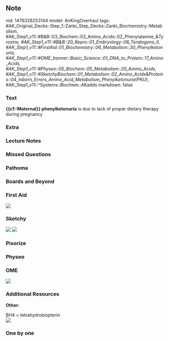 ## Note
nid: 1476328253144
model: AnKingOverhaul
tags: #AK_Original_Decks::Step_1::Zanki_Step_Decks::Zanki_Biochemistry::Metabolism, #AK_Step1_v11::#B&B::03_Biochem::03_Amino_Acids::02_Phenylalanine_&_Tyrosine, #AK_Step1_v11::#B&B::20_Repro::01_Embryology::06_Teratogens_II, #AK_Step1_v11::#FirstAid::01_Biochemistry::06_Metabolism::30_Phenylketonuria, #AK_Step1_v11::#OME_banner::Basic_Science::01_DNA_to_Protein::17_Amino_Acids, #AK_Step1_v11::#Physeo::05_Biochem::05_Metabolism::20_Amino_Acids, #AK_Step1_v11::#SketchyBiochem::01_Metabolism::02_Amino_Acids_&_Proteins::04_Inborn_Errors_Amino_Acid_Metabolism_Phenylketonuria_(PKU), #AK_Step1_v11::^Systems::Biochem::AKadds
markdown: false

### Text
<div>
  <b>{{c1::Maternal}} phenylketonuria</b> is due to lack of proper
  dietary therapy during pregnancy
</div>

### Extra


### Lecture Notes


### Missed Questions


### Pathoma


### Boards and Beyond


### First Aid
<img src="tmpAmLjh1.png">

### Sketchy
<img src="Screen%20Shot%202021-01-07%20at%2015.13.23.jpg">
<img src="Screen%20Shot%202021-01-07%20at%2015.13.35.jpg">

### Pixorize


### Physeo


### OME
<div class="ome-widget">
  <a href=
  "https://onlinemeded.org/spa/dna-to-protein/amino-acids/acquire?ref=anki">
  <img src="_OME_AnkiFlashcards_Lesson_1.png"></a>
</div>

### Additional Resources
<b>Other:</b>
<div>
  BH4 = tetrahydrobiopterin
</div><img src="pku.jpg">

### One by one

